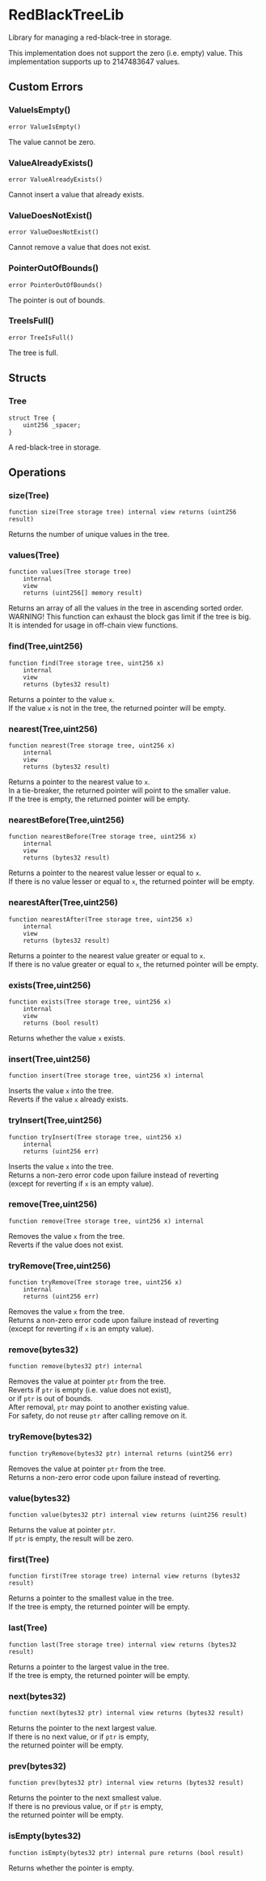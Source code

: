 # RedBlackTreeLib

Library for managing a red-black-tree in storage.


This implementation does not support the zero (i.e. empty) value.
This implementation supports up to 2147483647 values.



<!-- customintro:start --><!-- customintro:end -->

## Custom Errors

### ValueIsEmpty()

```solidity
error ValueIsEmpty()
```

The value cannot be zero.

### ValueAlreadyExists()

```solidity
error ValueAlreadyExists()
```

Cannot insert a value that already exists.

### ValueDoesNotExist()

```solidity
error ValueDoesNotExist()
```

Cannot remove a value that does not exist.

### PointerOutOfBounds()

```solidity
error PointerOutOfBounds()
```

The pointer is out of bounds.

### TreeIsFull()

```solidity
error TreeIsFull()
```

The tree is full.

## Structs

### Tree

```solidity
struct Tree {
    uint256 _spacer;
}
```

A red-black-tree in storage.

## Operations

### size(Tree)

```solidity
function size(Tree storage tree) internal view returns (uint256 result)
```

Returns the number of unique values in the tree.

### values(Tree)

```solidity
function values(Tree storage tree)
    internal
    view
    returns (uint256[] memory result)
```

Returns an array of all the values in the tree in ascending sorted order.   
WARNING! This function can exhaust the block gas limit if the tree is big.   
It is intended for usage in off-chain view functions.

### find(Tree,uint256)

```solidity
function find(Tree storage tree, uint256 x)
    internal
    view
    returns (bytes32 result)
```

Returns a pointer to the value `x`.   
If the value `x` is not in the tree, the returned pointer will be empty.

### nearest(Tree,uint256)

```solidity
function nearest(Tree storage tree, uint256 x)
    internal
    view
    returns (bytes32 result)
```

Returns a pointer to the nearest value to `x`.   
In a tie-breaker, the returned pointer will point to the smaller value.   
If the tree is empty, the returned pointer will be empty.

### nearestBefore(Tree,uint256)

```solidity
function nearestBefore(Tree storage tree, uint256 x)
    internal
    view
    returns (bytes32 result)
```

Returns a pointer to the nearest value lesser or equal to `x`.   
If there is no value lesser or equal to `x`, the returned pointer will be empty.

### nearestAfter(Tree,uint256)

```solidity
function nearestAfter(Tree storage tree, uint256 x)
    internal
    view
    returns (bytes32 result)
```

Returns a pointer to the nearest value greater or equal to `x`.   
If there is no value greater or equal to `x`, the returned pointer will be empty.

### exists(Tree,uint256)

```solidity
function exists(Tree storage tree, uint256 x)
    internal
    view
    returns (bool result)
```

Returns whether the value `x` exists.

### insert(Tree,uint256)

```solidity
function insert(Tree storage tree, uint256 x) internal
```

Inserts the value `x` into the tree.   
Reverts if the value `x` already exists.

### tryInsert(Tree,uint256)

```solidity
function tryInsert(Tree storage tree, uint256 x)
    internal
    returns (uint256 err)
```

Inserts the value `x` into the tree.   
Returns a non-zero error code upon failure instead of reverting   
(except for reverting if `x` is an empty value).

### remove(Tree,uint256)

```solidity
function remove(Tree storage tree, uint256 x) internal
```

Removes the value `x` from the tree.   
Reverts if the value does not exist.

### tryRemove(Tree,uint256)

```solidity
function tryRemove(Tree storage tree, uint256 x)
    internal
    returns (uint256 err)
```

Removes the value `x` from the tree.   
Returns a non-zero error code upon failure instead of reverting   
(except for reverting if `x` is an empty value).

### remove(bytes32)

```solidity
function remove(bytes32 ptr) internal
```

Removes the value at pointer `ptr` from the tree.   
Reverts if `ptr` is empty (i.e. value does not exist),   
or if `ptr` is out of bounds.   
After removal, `ptr` may point to another existing value.   
For safety, do not reuse `ptr` after calling remove on it.

### tryRemove(bytes32)

```solidity
function tryRemove(bytes32 ptr) internal returns (uint256 err)
```

Removes the value at pointer `ptr` from the tree.   
Returns a non-zero error code upon failure instead of reverting.

### value(bytes32)

```solidity
function value(bytes32 ptr) internal view returns (uint256 result)
```

Returns the value at pointer `ptr`.   
If `ptr` is empty, the result will be zero.

### first(Tree)

```solidity
function first(Tree storage tree) internal view returns (bytes32 result)
```

Returns a pointer to the smallest value in the tree.   
If the tree is empty, the returned pointer will be empty.

### last(Tree)

```solidity
function last(Tree storage tree) internal view returns (bytes32 result)
```

Returns a pointer to the largest value in the tree.   
If the tree is empty, the returned pointer will be empty.

### next(bytes32)

```solidity
function next(bytes32 ptr) internal view returns (bytes32 result)
```

Returns the pointer to the next largest value.   
If there is no next value, or if `ptr` is empty,   
the returned pointer will be empty.

### prev(bytes32)

```solidity
function prev(bytes32 ptr) internal view returns (bytes32 result)
```

Returns the pointer to the next smallest value.   
If there is no previous value, or if `ptr` is empty,   
the returned pointer will be empty.

### isEmpty(bytes32)

```solidity
function isEmpty(bytes32 ptr) internal pure returns (bool result)
```

Returns whether the pointer is empty.